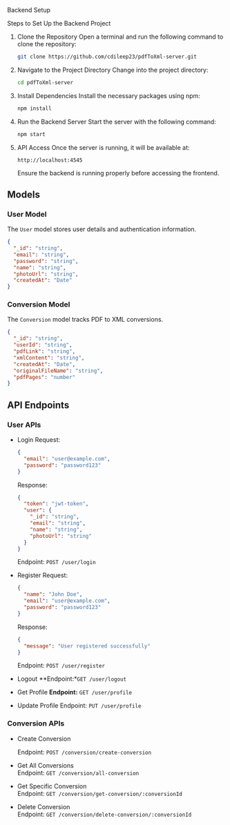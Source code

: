 
 Backend Setup

Steps to Set Up the Backend Project

1. Clone the Repository
   Open a terminal and run the following command to clone the repository:
   ```sh
   git clone https://github.com/cdileep23/pdfToXml-server.git
   ```

2. Navigate to the Project Directory
   Change into the project directory:
   ```sh
   cd pdfToXml-server
   ```

3. Install Dependencies
   Install the necessary packages using npm:
   ```sh
   npm install
   ```

4. Run the Backend Server
   Start the server with the following command:
   ```sh
   npm start
   ```

5. API Access
   Once the server is running, it will be available at:
   ```
   http://localhost:4545
   ```
   Ensure the backend is running properly before accessing the frontend.


## Models

### User Model
The `User` model stores user details and authentication information.
```json
{
  "_id": "string",
  "email": "string",
  "password": "string",
  "name": "string",
  "photoUrl": "string",
  "createdAt": "Date"
}
```

### Conversion Model
The `Conversion` model tracks PDF to XML conversions.
```json
{
  "_id": "string",
  "userId": "string",
  "pdfLink": "string",
  "xmlContent": "string",
  "createdAt": "Date",
  "originalFileName": "string",
  "pdfPages": "number"
}
```

## API Endpoints

### User APIs
- Login
  Request:
  ```json
  {
    "email": "user@example.com",
    "password": "password123"
  }
  ```
  Response:
  ```json
  {
    "token": "jwt-token",
    "user": {
      "_id": "string",
      "email": "string",
      "name": "string",
      "photoUrl": "string"
    }
  }
  ```
  Endpoint: `POST /user/login`

- Register
  Request:
  ```json
  {
    "name": "John Doe",
    "email": "user@example.com",
    "password": "password123"
  }
  ```
  Response:
  ```json
  {
    "message": "User registered successfully"
  }
  ```
  Endpoint: `POST /user/register`

- Logout 
  **Endpoint:*`GET /user/logout`

- Get Profile
  **Endpoint:** `GET /user/profile`

- Update Profile
  Endpoint: `PUT /user/profile`

### Conversion APIs
- Create Conversion  
 
  Endpoint: `POST /conversion/create-conversion`

- Get All Conversions  
  Endpoint: `GET /conversion/all-conversion`

- Get Specific Conversion  
  Endpoint: `GET /conversion/get-conversion/:conversionId`

- Delete Conversion  
  Endpoint: `GET /conversion/delete-conversion/:conversionId`




